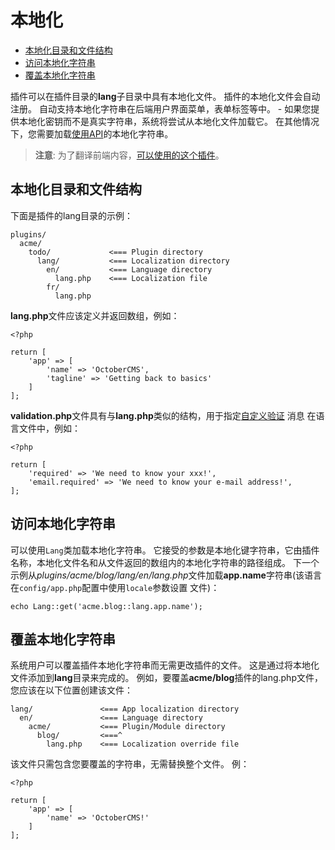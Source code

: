 # 本地化

- [本地化目录和文件结构](#file-structure)
- [访问本地化字符串](#accessing-strings)
- [覆盖本地化字符串](#overriding)

插件可以在插件目录的**lang**子目录中具有本地化文件。 插件的本地化文件会自动注册。 自动支持本地化字符串在后端用户界面菜单，表单标签等中。 - 如果您提供本地化密钥而不是真实字符串，系统将尝试从本地化文件加载它。 在其他情况下，您需要加载[使用API](#accessing-strings)的本地化字符串。

> **注意**: 为了翻译前端内容，[可以使用的这个插件](http://octobercms.com/plugin/rainlab-translate)。

<a name="file-structure"></a>
## 本地化目录和文件结构

下面是插件的lang目录的示例：

    plugins/
      acme/
        todo/             <=== Plugin directory
          lang/           <=== Localization directory
            en/           <=== Language directory
              lang.php    <=== Localization file
            fr/
              lang.php


**lang.php**文件应该定义并返回数组，例如：

    <?php

    return [
        'app' => [
            'name' => 'OctoberCMS',
            'tagline' => 'Getting back to basics'
        ]
    ];
    
**validation.php**文件具有与**lang.php**类似的结构，用于指定[自定义验证](https://octobercms.com/docs/services/validation#localization) 消息 在语言文件中，例如：

    <?php

    return [
        'required' => 'We need to know your xxx!',
        'email.required' => 'We need to know your e-mail address!',
    ];  

<a name="accessing-strings"></a>
## 访问本地化字符串

可以使用`Lang`类加载本地化字符串。 它接受的参数是本地化键字符串，它由插件名称，本地化文件名和从文件返回的数组内的本地化字符串的路径组成。 下一个示例从*plugins/acme/blog/lang/en/lang.php*文件加载**app.name**字符串(该语言在`config/app.php`配置中使用`locale`参数设置 文件)：

    echo Lang::get('acme.blog::lang.app.name');

<a name="overriding"></a>
## 覆盖本地化字符串

系统用户可以覆盖插件本地化字符串而无需更改插件的文件。 这是通过将本地化文件添加到**lang**目录来完成的。 例如，要覆盖**acme/blog**插件的lang.php文件，您应该在以下位置创建该文件：

    lang/               <=== App localization directory
      en/               <=== Language directory
        acme/           <=== Plugin/Module directory
          blog/         <===^
            lang.php    <=== Localization override file

该文件只需包含您要覆盖的字符串，无需替换整个文件。 例：

    <?php

    return [
        'app' => [
            'name' => 'OctoberCMS!'
        ]
    ];
